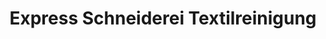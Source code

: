 ---
title: "Express Schneiderei Textilreinigung"
url: /zuerich/express-schneiderei-textilreinigung/
shop: Schneiderei
---